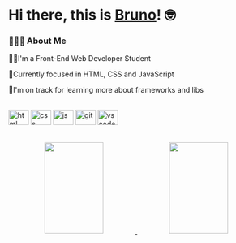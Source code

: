 # Hi there, this is [Bruno](https://www.linkedin.com/in/bruno-soares-0ba58a44/)! 🤓

### 👨🏻‍💻 About Me

<p>🧑‍🎓I'm a Front-End Web Developer Student</p>
<p>📖Currently focused in HTML, CSS and JavaScript</p>
<p>🌱I'm on track for learning more about frameworks and libs</p>
<!--<p>✉️  You can email me at dhadwal1507@gmail.com. I'll try to respond as soon as possible!</p>
<p>📄  You can check my Resume for more details about work experience.</p>-->

<div style="display: inline_block"><br>
  <img align="center" alt="html" height="30" width="40" src="https://cdn.jsdelivr.net/gh/devicons/devicon/icons/html5/html5-original.svg">
  <img align="center" alt="css" height="30" width="40" src="https://cdn.jsdelivr.net/gh/devicons/devicon/icons/css3/css3-original.svg">
  <img align="center" alt="js" height="30" width="40" src="https://cdn.jsdelivr.net/gh/devicons/devicon/icons/javascript/javascript-original.svg">
  <img align="center" alt="git" height="30" width="40" src="https://cdn.jsdelivr.net/gh/devicons/devicon/icons/git/git-original.svg">  
  <img align="center" alt="vscode" height="30" width="40"src="https://cdn.jsdelivr.net/gh/devicons/devicon/icons/visualstudio/visualstudio-plain.svg">
</div>
<br><br>
<div align="center">
  <a href="https://github.com/felipebss1">
  <img height="180em" width="48%" src="https://github-readme-stats.vercel.app/api?username=felipebss1&show_icons=true&theme=algolia&include_all_commits=true&count_private=true"/>
  <img height="180em" width="48%" src="https://github-readme-stats.vercel.app/api/top-langs/?username=felipebss1&layout=compact&langs_count=7&theme=algolia"/>
</div>
